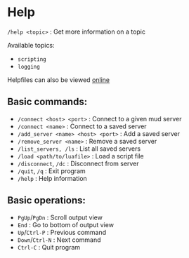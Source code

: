 # Help

`/help <topic>`               : Get more information on a topic

Available topics:

- `scripting`
- `logging`

Helpfiles can also be viewed [online](https://github.com/LiquidityC/Blightmud/tree/master/resources/help)

## Basic commands:

- `/connect <host> <port>`           : Connect to a given mud server
- `/connect <name>`                  : Connect to a saved server
- `/add_server <name> <host> <port>` : Add a saved server
- `/remove_server <name>`            : Remove a saved server
- `/list_servers, /ls`               : List all saved servers
- `/load <path/to/luafile>`          : Load a script file
- `/disconnect`, `/dc`               : Disconnect from server
- `/quit`, `/q`                      : Exit program
- `/help`                            : Help information

## Basic operations:

- `PgUp`/`PgDn`      : Scroll output view
- `End`              : Go to bottom of output view
- `Up`/`Ctrl-P`      : Previous command
- `Down`/`Ctrl-N`    : Next command
- `Ctrl-C`           : Quit program
